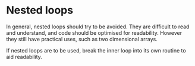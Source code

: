 # Nested loops

In general, nested loops should try to be avoided. They are difficult to read and understand, and code should be optimised for readability. However they still have practical uses, such as two dimensional arrays.

If nested loops are to be used, break the inner loop into its own routine to aid readability.
